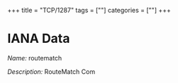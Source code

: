 +++
title = "TCP/1287"
tags = [""]
categories = [""]
+++

# IANA Data

_Name:_ routematch

_Description:_ RouteMatch Com

